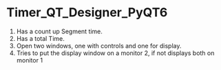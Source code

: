 # Timer_QT_Designer_PyQT6

1. Has a count up Segment time.
2. Has a total Time.
3. Open two windows, one with controls and one for display.
4. Tries to put the display window on a monitor 2, if not displays both on monitor 1
